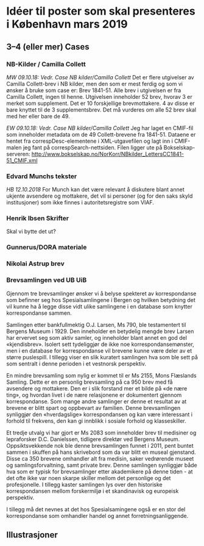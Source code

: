# Idéer til poster som skal presenteres i København mars 2019
## 3–4 (eller mer) Cases
### NB-Kilder / Camilla Collett

*MW 09.10.18: Vedr. Case NB kilder/Camilla Collett*
Det er flere utgivelser av Camilla Collett-brev i NB kilder, men den som er mest ferdig og som vi ønsker å bruke som case er: Brev 1841-51.
Alle brev i utgivelsen er fra Camilla Collett, ingen til henne.
Utgivelsen inneholder 52 brev, hvorav 3 er merket som supplement.
Det er 10 forskjellige brevmottakere. 4 av disse er bare knyttet til de 3 supplementsbrev.
Det må vurderes om alle 52 brev skal med her eller bare de 49.

*EW 09.10.18: Vedr. Case NB kilder/Camilla Collett*
Jeg har laget en CMIF-fil som inneholder metadata om de 49 Collett-brevene fra 1841-51. Dataene er hentet fra correspDesc-elementene i XML-utgavefilen og lagt inn i CMIF-malen jeg fant på correspSearch-nettsiden.
Filen ligger ute på Bokselskap-serveren: http://www.bokselskap.no/NorKorr/NBkilder_LettersCC1841-51_CMIF.xml

### Edvard Munchs tekster
*HB 12.10.2018*
For Munch kan det være relevant å diskutere blant annet ukjente avsendere og mottakere, det vil si personer (og for den saks skyld institusjoner) som ikke finnes i autoritetsregistre som VIAF.

### Henrik Ibsen Skrifter
Skal vi bytte det ut?

### Gunnerus/DORA materiale

### Nikolai Astrup brev

### Brevsamlingen ved UB UiB
Gjennom tre brevsamlinger ønsker vi å belyse spekteret av korrespondanse som befinner seg hos Spesialsamlingene i Bergen og hvilken betydning det vil kunne ha å legge disse vidt ulike samlingene i en database som knytter korrespondanse sammen.

Samlingen etter bankfullmektig O.J. Larsen, Ms 790, ble testamentert til Bergens Museum i 1929. Den inneholder en betydelig mengde brev Larsen har ervervet seg som aktiv samler, og inneholder blant annet en god del «kjendisbrev». Isolert sett tydeliggjør de ikke noe korrespondansemønster, men i en database for korrespondanse vil brevene kunne være deler av et større puslespill. I tillegg viser en slik kuratert samlingen hva som ble sett på som sentralt i denne perioden i et vestnorsk perspektiv.

En mindre brevsamling som nylig er kommet til er Ms 2155, Mons Flæslands Samling. Dette er en personlig brevsamling på ca 950 brev med få avsendere og mottakere. Den er i slik forstand mer et bilde på «de nære ting», og hvordan livet i de nære relasjonene er dokumentert gjennom korrespondanse. Som mange andre samlinger er denne et resultat av at brevene er blitt spart og oppbevart av familien. Denne brevsamlingen synliggjør den «hverdagslige» korrespondansen og kan være interessant i forhold til frekvens, den kan gi innblikk i sosiale forhold og klasseskiller.

Et tredje utvalg vi har gjort er Ms 2083 som inneholder brev til medisiner og lepraforsker D.C. Danielssen, tidligere direktør ved Bergens Museum. Oppsiktsvekkende nok ble denne brevsamlingen funnet i 2011, pent buntet sammen i skuffen på hans skrivebord som da var blitt en museal gjenstand. Disse ca 350 brevene omhandler alt fra medisin, saker vedrørende museet og samlingsforvaltning, samt private brev. Denne samlingen synliggjør både hva som er typisk for brevsamlinger etter akademikere på denne tiden - at det ofte ikke var noen skarpe skiller mellom det personlige og det profesjonelle. I tillegg kaster samlingen lys over den historiske korrespondansen mellom forskermiljø i et skandinavisk og europeisk perspektiv.
 
I tillegg må det nevnes at det hos Spesialsamingene også er en stor del korrespondanse som omhandler handel og annet forretningsanliggende.

## Illustrasjoner


